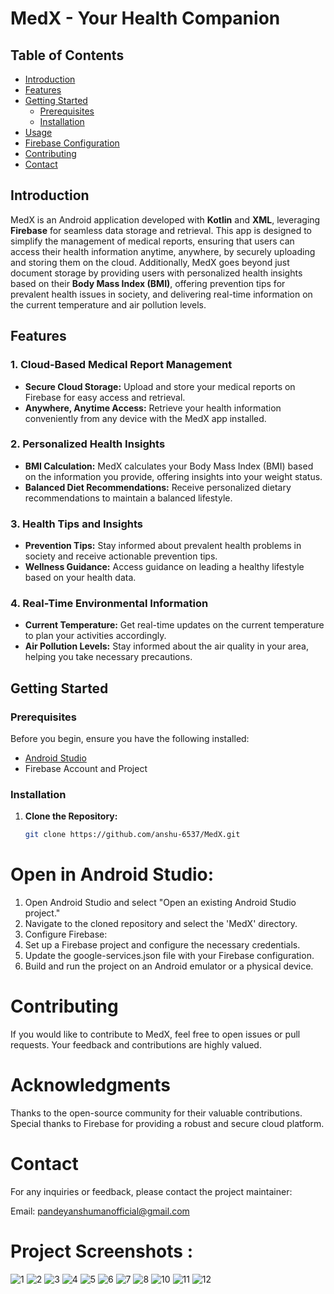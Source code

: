 # **MedX - Your Health Companion**

## Table of Contents

- [Introduction](#introduction)
- [Features](#features)
- [Getting Started](#getting-started)
  - [Prerequisites](#prerequisites)
  - [Installation](#installation)
- [Usage](#usage)
- [Firebase Configuration](#firebase-configuration)
- [Contributing](#contributing)
- [Contact](#contact)

## Introduction

MedX is an Android application developed with **Kotlin** and **XML**, leveraging **Firebase** for seamless data storage and retrieval. This app is designed to simplify the management of medical reports, ensuring that users can access their health information anytime, anywhere, by securely uploading and storing them on the cloud. Additionally, MedX goes beyond just document storage by providing users with personalized health insights based on their **Body Mass Index (BMI)**, offering prevention tips for prevalent health issues in society, and delivering real-time information on the current temperature and air pollution levels.

## **Features**

### 1. **Cloud-Based Medical Report Management**
- **Secure Cloud Storage:** Upload and store your medical reports on Firebase for easy access and retrieval.
- **Anywhere, Anytime Access:** Retrieve your health information conveniently from any device with the MedX app installed.

### 2. **Personalized Health Insights**
- **BMI Calculation:** MedX calculates your Body Mass Index (BMI) based on the information you provide, offering insights into your weight status.
- **Balanced Diet Recommendations:** Receive personalized dietary recommendations to maintain a balanced lifestyle.

### 3. **Health Tips and Insights**
- **Prevention Tips:** Stay informed about prevalent health problems in society and receive actionable prevention tips.
- **Wellness Guidance:** Access guidance on leading a healthy lifestyle based on your health data.

### 4. **Real-Time Environmental Information**
- **Current Temperature:** Get real-time updates on the current temperature to plan your activities accordingly.
- **Air Pollution Levels:** Stay informed about the air quality in your area, helping you take necessary precautions.

## **Getting Started**

### Prerequisites

Before you begin, ensure you have the following installed:

- [Android Studio](https://developer.android.com/studio)
- Firebase Account and Project

### Installation


1. **Clone the Repository:**
   ```bash
   git clone https://github.com/anshu-6537/MedX.git


# Open in Android Studio:

1. Open Android Studio and select "Open an existing Android Studio project."
2. Navigate to the cloned repository and select the 'MedX' directory.
3. Configure Firebase:
4. Set up a Firebase project and configure the necessary credentials.
5. Update the google-services.json file with your Firebase configuration.
6. Build and run the project on an Android emulator or a physical device.
 
# Contributing

If you would like to contribute to MedX, feel free to open issues or pull requests. Your feedback and contributions are highly valued.

# Acknowledgments
Thanks to the open-source community for their valuable contributions.
Special thanks to Firebase for providing a robust and secure cloud platform.
# Contact
For any inquiries or feedback, please contact the project maintainer:

Email: pandeyanshumanofficial@gmail.com

# Project Screenshots :
![1](https://github.com/anshu-6537/MedX/assets/98105620/0a1c9a42-75d2-42ff-b409-ab628bf5f4f2)
![2](https://github.com/anshu-6537/MedX/assets/98105620/59514570-1ccb-4a16-a0ee-ddf428bdcbfe)
![3](https://github.com/anshu-6537/MedX/assets/98105620/bef906f1-0277-494a-93d3-6a396216db6b)
![4](https://github.com/anshu-6537/MedX/assets/98105620/73922f34-f116-4574-b5e9-3278dccd38d8)
![5](https://github.com/anshu-6537/MedX/assets/98105620/9bbad0f0-2cec-4064-91f6-e467b1563033)
![6](https://github.com/anshu-6537/MedX/assets/98105620/15fec855-912c-4cfa-8b74-9c0229eed3a7)
![7](https://github.com/anshu-6537/MedX/assets/98105620/fb5885d9-0027-431c-ac7e-49ccbc0d388f)
![8](https://github.com/anshu-6537/MedX/assets/98105620/b4ac0495-d7d0-41a6-8cf1-f11fa56f93f9)
![10](https://github.com/anshu-6537/MedX/assets/98105620/d7944250-5649-4654-87e0-ed8d73339b70)
![11](https://github.com/anshu-6537/MedX/assets/98105620/f62403d7-6c6e-4ace-98ef-3934da3895d9)
![12](https://github.com/anshu-6537/MedX/assets/98105620/dd70fa3b-0683-4f6f-a6d8-f00c2cdfab4d)
